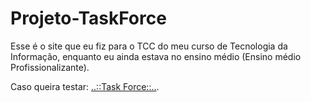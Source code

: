 # Projeto-TaskForce

Esse é o site que eu fiz para o TCC do meu curso de Tecnologia da Informação, enquanto eu ainda estava no ensino médio (Ensino médio Profissionalizante).

Caso queira testar:
[..::Task Force::..](https://taskforce.orgfree.com/).